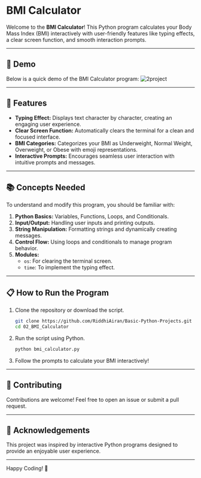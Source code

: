 # BMI Calculator

Welcome to the **BMI Calculator**! This Python program calculates your Body Mass Index (BMI) interactively with user-friendly features like typing effects, a clear screen function, and smooth interaction prompts. 

---

## 🎥 Demo
Below is a quick demo of the BMI Calculator program:
![2project](https://github.com/user-attachments/assets/908f433c-1efd-49bf-8e44-aee64d4ab629)

---

## 🚀 Features

- **Typing Effect:** Displays text character by character, creating an engaging user experience.
- **Clear Screen Function:** Automatically clears the terminal for a clean and focused interface.
- **BMI Categories:** Categorizes your BMI as Underweight, Normal Weight, Overweight, or Obese with emoji representations.
- **Interactive Prompts:** Encourages seamless user interaction with intuitive prompts and messages.

---

## 📚 Concepts Needed

To understand and modify this program, you should be familiar with:

1. **Python Basics:** Variables, Functions, Loops, and Conditionals.
2. **Input/Output:** Handling user inputs and printing outputs.
3. **String Manipulation:** Formatting strings and dynamically creating messages.
4. **Control Flow:** Using loops and conditionals to manage program behavior.
5. **Modules:** 
    - `os`: For clearing the terminal screen.
    - `time`: To implement the typing effect.

---

## 📋 How to Run the Program

1. Clone the repository or download the script.

   ```bash
   git clone https://github.com/RiddhiAiran/Basic-Python-Projects.git
   cd 02_BMI_Calculator
   ```

2. Run the script using Python.

   ```bash
   python bmi_calculator.py
   ```

3. Follow the prompts to calculate your BMI interactively!


---

## 🤝 Contributing

Contributions are welcome! Feel free to open an issue or submit a pull request.

---

## 🌟 Acknowledgements

This project was inspired by interactive Python programs designed to provide an enjoyable user experience.

---

Happy Coding! 🎉
